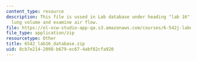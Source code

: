 ```yaml
---
content_type: resource
description: This file is ussed in Lab database under heading "lab 16" to calculate
  lung volume and examine air flow.
file: https://ol-ocw-studio-app-qa.s3.amazonaws.com/courses/6-542j-laboratory-on-the-physiology-acoustics-and-perception-of-speech-fall-2005/8cb7e2142098b679ec674abf82cfa920_6542_lab16_database.zip
file_type: application/zip
resourcetype: Other
title: 6542_lab16_database.zip
uid: 8cb7e214-2098-b679-ec67-4abf82cfa920
---
```

